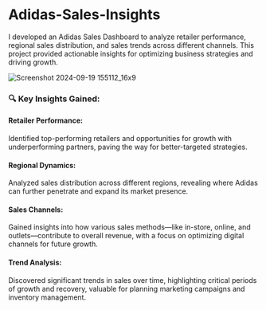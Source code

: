 # Adidas-Sales-Insights
I developed an Adidas Sales Dashboard to analyze retailer performance, regional sales distribution, and sales trends across different channels. This project provided actionable insights for optimizing business strategies and driving growth.

![Screenshot 2024-09-19 155112_16x9](https://github.com/user-attachments/assets/2f177181-7cdf-41bc-8b6e-24d86f21ec48)

### 🔍 Key Insights Gained:

#### Retailer Performance: 
Identified top-performing retailers and opportunities for growth with underperforming partners, paving the way for better-targeted strategies.

#### Regional Dynamics: 
Analyzed sales distribution across different regions, revealing where Adidas can further penetrate and expand its market presence.

#### Sales Channels: 
Gained insights into how various sales methods—like in-store, online, and outlets—contribute to overall revenue, with a focus on optimizing digital channels for future growth.

#### Trend Analysis: 
Discovered significant trends in sales over time, highlighting critical periods of growth and recovery, valuable for planning marketing campaigns and inventory management.
